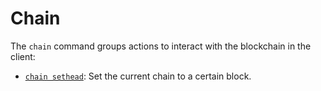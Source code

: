 
# Chain

The ```chain``` command groups actions to interact with the blockchain in the client:

- [```chain sethead```](./chain_sethead.md): Set the current chain to a certain block.
